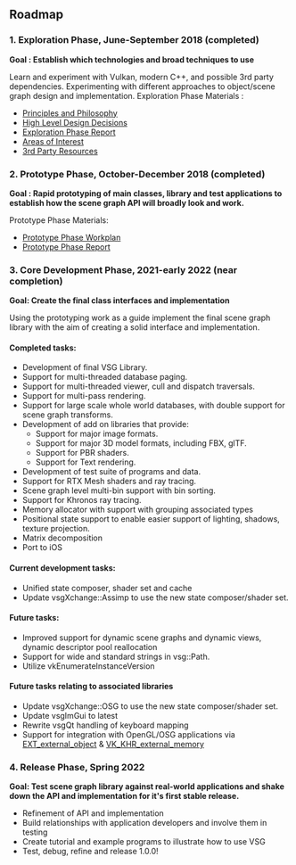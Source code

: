 ## Roadmap

### 1. Exploration Phase, June-September 2018 (completed)
**Goal : Establish which technologies and broad techniques to use**

Learn and experiment with Vulkan, modern C++, and possible 3rd party dependencies.
Experimenting with different approaches to object/scene graph design and implementation. Exploration Phase Materials :

* [Principles and Philosophy](docs/Design/DesignPrinciplesAndPhilosophy.md)
* [High Level Design Decisions](docs/Design/HighLevelDesignDecisions.md)
* [Exploration Phase Report](docs/ExplorationPhase/VulkanSceneGraphExplorationPhaseReport.md)
* [Areas of Interest](docs/ExplorationPhase/AreasOfInterest.md)
* [3rd Party Resources](docs/ExplorationPhase/3rdPartyResources.md)

### 2. Prototype Phase, October-December 2018 (completed)
**Goal : Rapid prototyping of main classes, library and test applications to establish how the scene graph API will broadly look and work.**

Prototype Phase Materials:

* [Prototype Phase Workplan](docs/PrototypePhase/Workplan.md)
* [Prototype Phase Report](docs/PrototypePhase/PrototypePhaseReport.md)

### 3. Core Development Phase, 2021-early 2022 (near completion)
**Goal: Create the final class interfaces and implementation**

Using the prototyping work as a guide implement the final scene graph library with the aim of creating a solid interface and implementation.

#### Completed tasks:
* Development of final VSG Library.
* Support for multi-threaded database paging.
* Support for multi-threaded viewer, cull and dispatch traversals.
* Support for multi-pass rendering.
* Support for large scale whole world databases, with double support for scene graph transforms.
* Development of add on libraries that provide:
    * Support for major image formats.
    * Support for major 3D model formats, including FBX, glTF.
    * Support for PBR shaders.
    * Support for Text rendering.
* Development of test suite of programs and data.
* Support for RTX Mesh shaders and ray tracing.
* Scene graph level multi-bin support with bin sorting.
* Support for Khronos ray tracing.
* Memory allocator with support with grouping associated types
* Positional state support to enable easier support of lighting, shadows, texture projection.
* Matrix decomposition
* Port to iOS

#### Current development tasks:
* Unified state composer, shader set and cache
* Update vsgXchange::Assimp to use the new state composer/shader set.

#### Future tasks:
* Improved support for dynamic scene graphs and dynamic views, dynamic descriptor pool reallocation
* Support for wide and standard strings in vsg::Path.
* Utilize vkEnumerateInstanceVersion

#### Future tasks relating to associated libraries
* Update vsgXchange::OSG to use the new state composer/shader set.
* Update vsgImGui to latest
* Rewrite vsgQt handling of keyboard mapping
* Support for integration with OpenGL/OSG applications via [EXT\_external\_object](https://www.khronos.org/registry/OpenGL/extensions/EXT/EXT_external_objects.txt) & [VK\_KHR\_external\_memory](https://www.khronos.org/registry/vulkan/specs/1.1-extensions/man/html/VK_KHR_external_memory.html#versions-1.1-promotions)

### 4. Release Phase,  Spring 2022
**Goal: Test scene graph library against real-world applications and shake down the API and implementation for it's first stable release.**

* Refinement of API and implementation
* Build relationships with application developers and involve them in testing
* Create tutorial and example programs to illustrate how to use VSG
* Test, debug, refine and release 1.0.0!
